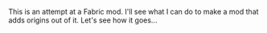 This is an attempt at a Fabric mod. I'll see what I can do to make a mod that adds origins out of it. Let's see how it goes...

